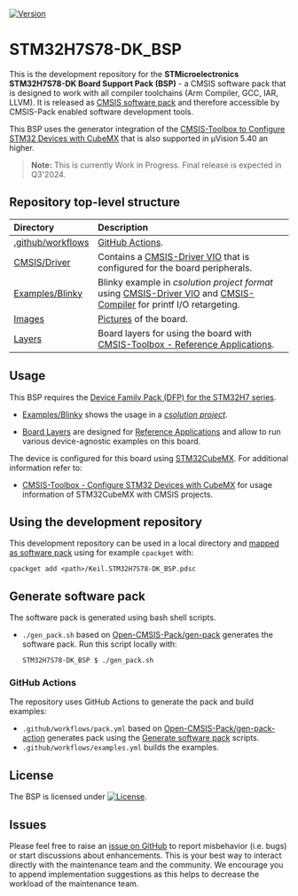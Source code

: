 [![Version](https://img.shields.io/github/v/release/Open-CMSIS-Pack/STM32H7S78-DK_BSP)](https://github.com/Open-CMSIS-Pack/STM32H7S78-DK_BSP/releases/latest)

# STM32H7S78-DK_BSP

This is the development repository for the **STMicroelectronics STM32H7S78-DK Board Support Pack (BSP)** - a CMSIS software pack that is designed to work with all compiler toolchains (Arm Compiler, GCC, IAR, LLVM). It is released as [CMSIS software pack](https://www.keil.arm.com/packs/stm32h7s78-dk_bsp-keil) and therefore accessible by CMSIS-Pack enabled software development tools.

This BSP uses the generator integration of the [CMSIS-Toolbox to Configure STM32 Devices with CubeMX](https://github.com/Open-CMSIS-Pack/cmsis-toolbox/blob/main/docs/CubeMX.md) that is also supported in µVision 5.40 an higher.

> **Note:** This is currently Work in Progress. Final release is expected in Q3'2024.

## Repository top-level structure

Directory                   | Description
:---------------------------|:--------------
[.github/workflows](https://github.com/Open-CMSIS-Pack/STM32H7S78-DK_BSP/tree/main/.github/workflows)  | [GitHub Actions](#github-actions).
[CMSIS/Driver](https://github.com/Open-CMSIS-Pack/STM32H7S78-DK_BSP/tree/main/CMSIS/Driver)            | Contains a [CMSIS-Driver VIO](https://arm-software.github.io/CMSIS_6/latest/Driver/group__vio__interface__gr.html) that is configured for the board peripherals.
[Examples/Blinky](https://github.com/Open-CMSIS-Pack/STM32H7S78-DK_BSP/tree/main/Examples/Blinky)      | Blinky example in *csolution project format* using [CMSIS-Driver VIO](https://arm-software.github.io/CMSIS_6/latest/Driver/group__vio__interface__gr.html) and [CMSIS-Compiler](https://arm-software.github.io/CMSIS-Compiler/main/index.html) for printf I/O retargeting.
[Images](https://github.com/Open-CMSIS-Pack/STM32H7S78-DK_BSP/tree/main/Images)                        | [Pictures](https://github.com/Open-CMSIS-Pack/STM32H7S78-DK_BSP/blob/main/Images/Discovery_large.png) of the board.
[Layers](https://github.com/Open-CMSIS-Pack/STM32H7S78-DK_BSP/tree/main/Layers)                        | Board layers for using the board with [CMSIS-Toolbox - Reference Applications](https://github.com/ReinhardKeil/cmsis-toolbox/blob/main/docs/ReferenceApplications.md).

## Usage

This BSP requires the [Device Family Pack (DFP) for the STM32H7 series](https://github.com/Open-CMSIS-Pack/STM32H7RSxx_DFP).

- [Examples/Blinky](https://github.com/Open-CMSIS-Pack/STM32H7S78-DK_BSP/tree/main/Examples/Blinky) shows the usage in a [*csolution project*](https://github.com/Open-CMSIS-Pack/STM32H7S78-DK_BSP/blob/main/Examples/Blinky/Blinky.csolution.yml).
  
- [Board Layers](https://github.com/Open-CMSIS-Pack/STM32H7S78-DK_BSP/tree/main/Layers) are designed for [Reference Applications](https://github.com/ReinhardKeil/cmsis-toolbox/blob/main/docs/ReferenceApplications.md) and allow to run various device-agnostic examples on this board.

The device is configured for this board using [STM32CubeMX](https://www.st.com/en/development-tools/stm32cubemx.html). For additional information refer to:

- [CMSIS-Toolbox - Configure STM32 Devices with CubeMX](https://github.com/Open-CMSIS-Pack/cmsis-toolbox/blob/main/docs/CubeMX.md) for usage information of STM32CubeMX with CMSIS projects.

## Using the development repository

This development repository can be used in a local directory and [mapped as software pack](https://github.com/Open-CMSIS-Pack/cmsis-toolbox/blob/main/docs/build-tools.md#install-a-repository) using for example `cpackget` with:

    cpackget add <path>/Keil.STM32H7S78-DK_BSP.pdsc

## Generate software pack

The software pack is generated using bash shell scripts.

- `./gen_pack.sh` based on [Open-CMSIS-Pack/gen-pack](
https://github.com/Open-CMSIS-Pack/gen-pack) generates the software pack. Run this script locally with:

      STM32H7S78-DK_BSP $ ./gen_pack.sh

### GitHub Actions

The repository uses GitHub Actions to generate the pack and build examples:

- `.github/workflows/pack.yml` based on [Open-CMSIS-Pack/gen-pack-action](https://github.com/Open-CMSIS-Pack/gen-pack-action) generates pack using the [Generate software pack](#generate-software-pack) scripts.
- `.github/workflows/examples.yml` builds the examples.

## License

The BSP is licensed under [![License](https://img.shields.io/github/license/Open-CMSIS-Pack/STM32H7S78-DK_BSP?label)](https://github.com/Open-CMSIS-Pack/STM32H7S78-DK_BSP/blob/main/LICENSE).

## Issues

Please feel free to raise an [issue on GitHub](https://github.com/Open-CMSIS-Pack/STM32H7S78-DK_BSP/issues)
to report misbehavior (i.e. bugs) or start discussions about enhancements. This
is your best way to interact directly with the maintenance team and the community.
We encourage you to append implementation suggestions as this helps to decrease the
workload of the maintenance team.

